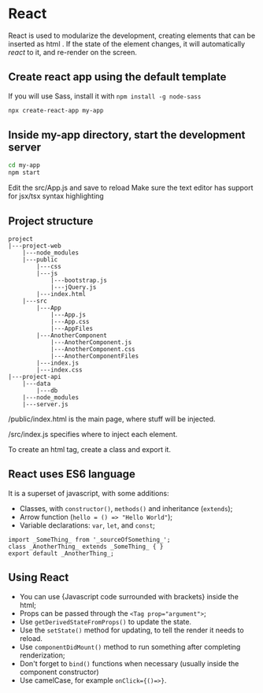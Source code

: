 # React

React is used to modularize the development, creating elements that can be
inserted as html <Tags />. If the state of the element changes, it will
automatically _react_ to it, and re-render on the screen.

## Create react app using the default template

If you will use Sass, install it with `npm install -g node-sass`

```bash
npx create-react-app my-app
```

## Inside my-app directory, start the development server

```bash
cd my-app
npm start
```

Edit the src/App.js and save to reload
Make sure the text editor has support for jsx/tsx syntax highlighting

## Project structure

```tree
project
|---project-web
    |---node_modules
    |---public
        |---css
        |---js
            |---bootstrap.js
            |---jQuery.js
        |---index.html
    |---src
        |---App
            |---App.js
            |---App.css
            |---AppFiles
        |---AnotherComponent
            |---AnotherComponent.js
            |---AnotherComponent.css
            |---AnotherComponentFiles
        |---index.js
        |---index.css
|---project-api
    |---data
        |---db
    |---node_modules
    |---server.js
```

/public/index.html is the main page, where stuff will be injected.

/src/index.js specifies where to inject each element.

To create an html tag, create a class and export it.

## React uses ES6 language

It is a superset of javascript, with some additions:

- Classes, with `constructor()`, `methods()` and inheritance (`extends`);
- Arrow function (`hello = () => "Hello World"`);
- Variable declarations: `var`, `let`, and `const`;

```ES6
import _SomeThing_ from '_sourceOfSomething_';
class _AnotherThing_ extends _SomeThing_ { }
export default _AnotherThing_;
```

## Using React

- You can use {Javascript code surrounded with brackets} inside the html;
- Props can be passed through the `<Tag prop="argument">`;
- Use `getDerivedStateFromProps()` to update the state.
- Use the `setState()` method for updating, to tell the render it needs to reload.
- Use `componentDidMount()` method to run something after completing renderization;
- Don't forget to `bind()` functions when necessary (usually inside the component constructor)
- Use camelCase, for example `onClick={()=>}`.
